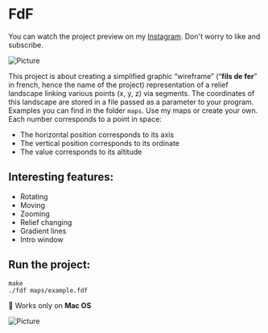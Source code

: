FdF
=====

You can watch the project preview on my [Instagram](https://www.instagram.com/p/Bl_LoxZAw2B/).
Don't worry to like and subscribe.

![Picture](https://github.com/olehsamoilenko/screenshots/blob/master/FdF/julia.png)

This project is about creating a simplified graphic “wireframe” (“**fils de fer**” in french,
hence the name of the project) representation of a relief landscape linking various points
(x, y, z) via segments. The coordinates of this landscape are stored in a file passed as
a parameter to your program. Examples you can find in the folder ```maps```.
Use my maps or create your own.
Each number corresponds to a point in space:
* The horizontal position corresponds to its axis
* The vertical position corresponds to its ordinate
* The value corresponds to its altitude

Interesting features:
-----
* Rotating
* Moving
* Zooming
* Relief changing
* Gradient lines
* Intro window

Run the project:
-----
```
make
./fdf maps/example.fdf
```
:green_apple: Works only on **Mac OS**

![Picture](https://github.com/olehsamoilenko/screenshots/blob/master/FdF/t1.png)
